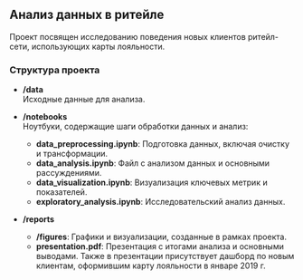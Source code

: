 ## Анализ данных в ритейле

Проект посвящен исследованию поведения новых клиентов ритейл-сети, использующих карты лояльности.

### Структура проекта

- **/data**  
  Исходные данные для анализа.

- **/notebooks**  
  Ноутбуки, содержащие шаги обработки данных и анализ:
  - **data_preprocessing.ipynb**: Подготовка данных, включая очистку и трансформации.
  - **data_analysis.ipynb**: Файл с анализом данных и основными рассуждениями.
  - **data_visualization.ipynb**: Визуализация ключевых метрик и показателей.
  - **exploratory_analysis.ipynb**: Исследовательский анализ данных.

- **/reports**
  - **/figures**: Графики и визуализации, созданные в рамках проекта.
  - **presentation.pdf**: Презентация с итогами анализа и основными выводами. Также в презентации присутствует дашборд по новым клиентам, оформившим карту лояльности в январе 2019 г.
